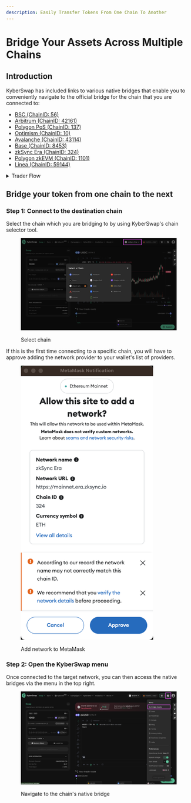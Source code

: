 ```yaml
---
description: Easily Transfer Tokens From One Chain To Another
---
```


# Bridge Your Assets Across Multiple Chains

## Introduction

KyberSwap has included links to various native bridges that enable you to conveniently navigate to the official bridge for the chain that you are connected to:

* [BSC (ChainID: 56)](https://www.bnbchain.org/en/bridge)
* [Arbitrum (ChainID: 42161)](https://bridge.arbitrum.io/)
* [Polygon PoS (ChainID: 137)](https://wallet.polygon.technology/?redirectOnConnect=%2FzkEVM-Bridge%2Fbridge%3Ffaster-bridges%3Dtrue)
* [Optimism (ChainID: 10)](https://app.optimism.io/bridge/deposit)
* [Avalanche (ChainID: 43114)](https://core.app/bridge/)
* [Base (ChainID: 8453)](https://bridge.base.org/deposit)
* [zkSync Era (ChainID: 324)](https://portal.zksync.io/bridge/)
* [Polygon zkEVM (ChainID: 1101)](https://wallet.polygon.technology/?redirectOnConnect=%2FzkEVM-Bridge%2Fbridge%3Ffaster-bridges%3Dtrue)
* [Linea (ChainID: 59144)](https://bridge.linea.build/)

<details>

<summary>Trader Flow</summary>

1. [Connect Your Wallet ](connect-your-wallet.md)
2. [Switching Networks ](selecting-preferred-network.md)
3. Get Tokens
   * [Get Crypto With Fiat](get-crypto-with-fiat.md)
   * **Bridge Your Tokens <-**
4. Swap Tokens
   * [Instantly Swap At Superior Rates ](instantly-swap-at-superior-rates.md)
   * [Swap At Your Preferred Rates ](trade-at-your-preferred-rates.md)
   * [Swap Between Different Tokens Across Chains](swap-between-different-tokens-across-chains.md)

</details>

## Bridge your token from one chain to the next

### Step 1: Connect to the destination chain

Select the chain which you are bridging to by using KyberSwap's chain selector tool.&#x20;

<figure><img src="../../../.gitbook/assets/UserGuide_NativeBridge_SelectChain.png" alt=""><figcaption><p>Select chain</p></figcaption></figure>

If this is the first time connecting to a specific chain, you will have to approve adding the network provider to your wallet's list of providers.

<figure><img src="../../../.gitbook/assets/UserGuide_NativeBridge_AddNetwork.png" alt=""><figcaption><p>Add network to MetaMask</p></figcaption></figure>

### Step 2: Open the KyberSwap menu

Once connected to the target network, you can then access the native bridges via the menu in the top right.

<figure><img src="../../../.gitbook/assets/UserGuide_NetiveBridge_BridgeMenu.png" alt=""><figcaption><p>Navigate to the chain's native bridge</p></figcaption></figure>
